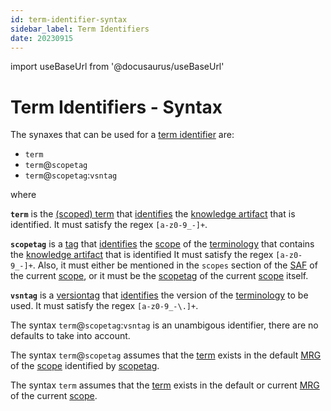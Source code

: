 ```yaml
---
id: term-identifier-syntax
sidebar_label: Term Identifiers
date: 20230915
---
```


import useBaseUrl from '@docusaurus/useBaseUrl'

# Term Identifiers - Syntax

The synaxes that can be used for a [term identifier](@) are: 

- `term`
- `term`@`scopetag`
- `term`@`scopetag`:`vsntag`

where

**`term`** is the [(scoped) term](@) that [identifies](@) the [knowledge artifact](@) that is identified. It must satisfy the regex `[a-z0-9_-]+`.

**`scopetag`** is a [tag](@) that [identifies](@) the [scope](@) of the [terminology](@) that contains the [knowledge artifact](@) that is identified It must satisfy the regex `[a-z0-9_-]+`. Also, it must either be mentioned in the `scopes` section of the [SAF](@) of the current [scope](@), or it must be the [scopetag](@) of the current [scope](@) itself.

**`vsntag`** is a [versiontag](@) that [identifies](@) the  version of the [terminology](@) to be used. It must satisfy the regex `[a-z0-9_-\.]+`.

The syntax `term`@`scopetag`:`vsntag` is an unambigous identifier, there are no defaults to take into account.

The syntax `term`@`scopetag` assumes that the [term](@) exists in the default [MRG](@) of the [scope](@) identified by [scopetag](@).

The syntax `term` assumes that the [term](@) exists in the default or current [MRG](@) of the current [scope](@).